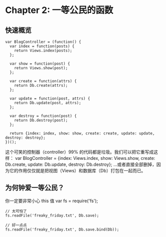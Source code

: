 # Chapter 2: 一等公民的函数 #
            
## 快速概览 ##
         
    var BlogController = (function() {
      var index = function(posts) {
        return Views.index(posts);
      };
    
      var show = function(post) {
        return Views.show(post);
      };
    
      var create = function(attrs) {
        return Db.create(attrs);
      };
    
      var update = function(post, attrs) {
        return Db.update(post, attrs);
      };
    
      var destroy = function(post) {
        return Db.destroy(post);
      };
    
      return {index: index, show: show, create: create, update: update, destroy: destroy};
    })();

这个可笑的控制器（controller）99% 的代码都是垃圾。我们可以把它重写成这样：
var BlogController = {index: Views.index, show: Views.show, create: Db.create, update: Db.update, destroy: Db.destroy};
...或者直接全部删掉，因为它的作用仅仅就是把视图（Views）和数据库（Db）打包在一起而已。
            
## 为何钟爱一等公民？ ##


你一定要非常小心 this 值
    var fs = require('fs');
    
    // 太可怕了
    fs.readFile('freaky_friday.txt', Db.save);
    
    // 好一点点
    fs.readFile('freaky_friday.txt', Db.save.bind(Db));